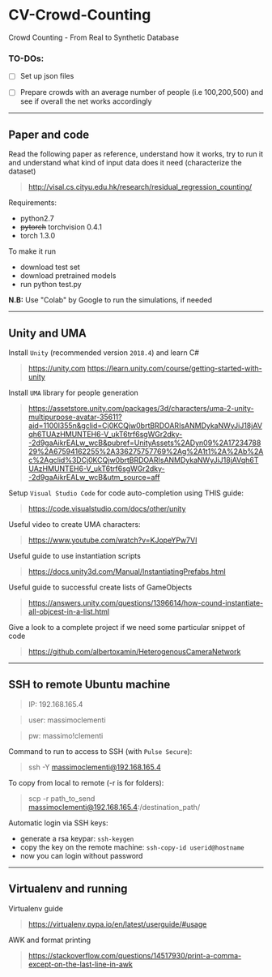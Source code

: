 # CV-Crowd-Counting
Crowd Counting - From Real to Synthetic Database

### TO-DOs:
- [ ] Set up json files
- [ ] Prepare crowds with an average number of people (i.e 100,200,500) and see if overall the net works accordingly


---
## Paper and code
Read the following paper as reference, understand how it works, try to run it and understand what kind of input data does it need (characterize the dataset)
> http://visal.cs.cityu.edu.hk/research/residual_regression_counting/

Requirements:
- python2.7
- <del>pytorch</del> torchvision 0.4.1
- torch 1.3.0

To make it run
- download test set
- download pretrained models
- run python test.py

**N.B:** Use "Colab" by Google to run the simulations, if needed

---

## Unity and UMA
Install `Unity` (recommended version `2018.4`) and learn C#
> https://unity.com
> https://learn.unity.com/course/getting-started-with-unity

Install `UMA` library for people generation
> https://assetstore.unity.com/packages/3d/characters/uma-2-unity-multipurpose-avatar-35611?aid=1100l355n&gclid=Cj0KCQjw0brtBRDOARIsANMDykaNWyJiJ18jAVqh6TUAzHMUNTEH6-V_ukT6trf6sgWGr2dky--2d9gaAikrEALw_wcB&pubref=UnityAssets%2ADyn09%2A1723478829%2A67594162255%2A336275757769%2Ag%2A1t1%2A%2Ab%2Ac%2Agclid%3DCj0KCQjw0brtBRDOARIsANMDykaNWyJiJ18jAVqh6TUAzHMUNTEH6-V_ukT6trf6sgWGr2dky--2d9gaAikrEALw_wcB&utm_source=aff

Setup `Visual Studio Code` for code auto-completion using THIS guide:
> https://code.visualstudio.com/docs/other/unity

Useful video to create UMA characters:
> https://www.youtube.com/watch?v=KJopeYPw7VI

Useful guide to use instantiation scripts
> https://docs.unity3d.com/Manual/InstantiatingPrefabs.html

Useful guide to successful create lists of GameObjects
> https://answers.unity.com/questions/1396614/how-cound-instantiate-all-objcest-in-a-list.html

Give a look to a complete project if we need some particular snippet of code
> https://github.com/albertoxamin/HeterogenousCameraNetwork

---

## SSH to remote Ubuntu machine
> IP: 192.168.165.4

> user: massimoclementi

> pw: massimo!clementi

Command to run to access to SSH (with `Pulse Secure`):
> ssh -Y massimoclementi@192.168.165.4

To copy from local to remote (-r is for folders):
> scp -r path_to_send massimoclementi@192.168.165.4:/destination_path/

Automatic login via SSH keys:
- generate a rsa keypar: `ssh-keygen`
- copy the key on the remote machine: `ssh-copy-id userid@hostname`
- now you can login without password

---

## Virtualenv and running
Virtualenv guide
> https://virtualenv.pypa.io/en/latest/userguide/#usage

AWK and format printing
> https://stackoverflow.com/questions/14517930/print-a-comma-except-on-the-last-line-in-awk

